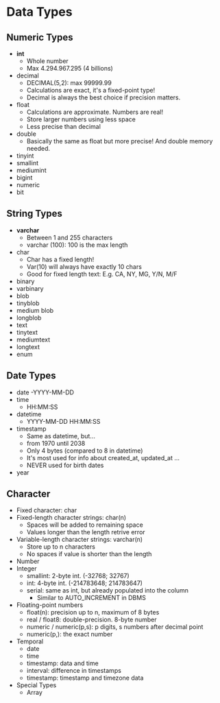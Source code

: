 # Data Types

## Numeric Types

- **int**
  - Whole number
  - Max 4.294.967.295 (4 billions)
- decimal
  - DECIMAL(5,2): max 99999.99
  - Calculations are exact, it's a fixed-point type!
  - Decimal is always the best choice if precision matters.
- float
  - Calculations are approximate. Numbers are real!
  - Store larger numbers using less space
  - Less precise than decimal
- double
  - Basically the same as float but more precise! And double memory needed.
- tinyint
- smallint
- mediumint
- bigint
- numeric
- bit

## String Types

- **varchar**
  - Between 1 and 255 characters
  - varchar (100): 100 is the max length
- char
  - Char has a fixed length!
  - Var(10) will always have exactly 10 chars
  - Good for fixed length text: E.g. CA, NY, MG, Y/N, M/F
- binary
- varbinary
- blob
- tinyblob
- medium blob
- longblob
- text
- tinytext
- mediumtext
- longtext
- enum

## Date Types

- date
  -YYYY-MM-DD
- time
  - HH:MM:SS
- datetime
  - YYYY-MM-DD HH:MM:SS
- timestamp
  - Same as datetime, but...
  - from 1970 until 2038
  - Only 4 bytes (compared to 8 in datetime)
  - It's most used for info about created_at, updated_at ...
  - NEVER used for birth dates
- year

## Character

- Fixed character: char
- Fixed-length character strings: char(n)
  - Spaces will be added to remaining space
  - Values longer than the length retrive error
- Variable-length character strings: varchar(n)
  - Store up to n characters
  - No spaces if value is shorter than the length
- Number
- Integer
  - smallint: 2-byte int. (-32768; 32767)
  - int: 4-byte int. (-214783648; 214783647)
  - serial: same as int, but already populated into the column
    - Similar to AUTO_INCREMENT in DBMS
- Floating-point numbers
  - float(n): precision up to n, maximum of 8 bytes
  - real / float8: double-precision. 8-byte number
  - numeric / numeric(p,s): p digits, s numbers after decimal point
  - numeric(p,): the exact number
- Temporal
  - date
  - time
  - timestamp: data and time
  - interval: difference in timestamps
  - timestamp: timestamp and timezone data
- Special Types
  - Array
